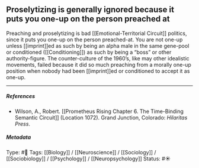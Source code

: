 ## Proselytizing is generally ignored because it puts you one-up on the person preached at # 

Preaching and proselytizing is bad [[Emotional-Territorial Circuit]] politics, since it puts you one-up on the person preached-at. You are not one-up unless [[imprint]]ed as such by being an alpha male in the same gene-pool or conditioned ([[Conditioning]]) as such by being a “boss” or other authority-figure. The counter-culture of the 1960’s, like may other idealistic movements, failed because it did so much preaching from a morally one-up position when nobody had been [[imprint]]ed or conditioned to accept it as one-up.

___

##### References

- Wilson, A., Robert. [[Prometheus Rising Chapter 6. The Time-Binding Semantic Circuit]] (Location 1072). Grand Junction, Colorado: _Hilaritas Press_.

##### Metadata

Type: #🔴 
Tags: [[Biology]] / [[Neuroscience]] / [[Sociology]] / [[Sociobiology]] / [[Psychology]] / [[Neuropsychology]]
Status: #☀️ 